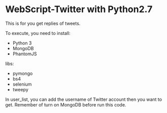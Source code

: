 # WebScript-Twitter with Python2.7

This is for you get replies of tweets.

To execute, you need to install:
* Python 3
* MongoDB
* PhantomJS

libs:
* pymongo
* bs4
* selenium
* tweepy

In user_list, you can add the username of Twitter account then you want to get.
Remember of turn on MongoDB before run this code.
